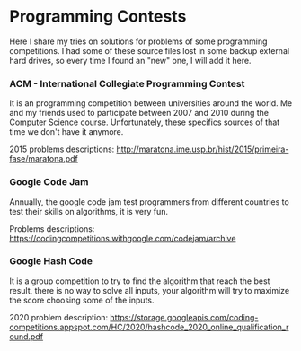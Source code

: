 # Programming Contests

Here I share my tries on solutions for problems of some programming competitions. I had some of these source files lost in some 
backup external hard drives, so every time I found an "new" one, I will add it here.

### ACM - International Collegiate Programming Contest
It is an programming competition between universities around the world. Me and my friends used to participate between 
2007 and 2010 during the Computer Science course. Unfortunately, these specifics sources of that time we don't have it anymore.

2015 problems descriptions: http://maratona.ime.usp.br/hist/2015/primeira-fase/maratona.pdf

### Google Code Jam
Annually, the google code jam test programmers from different countries to test their skills on algorithms, 
it is very fun.

Problems descriptions: https://codingcompetitions.withgoogle.com/codejam/archive

### Google Hash Code 
It is a group competition to try to find the algorithm that reach the best result, there is no way to solve all inputs, 
your algorithm will try to maximize the score choosing some of the inputs.

2020 problem description: https://storage.googleapis.com/coding-competitions.appspot.com/HC/2020/hashcode_2020_online_qualification_round.pdf